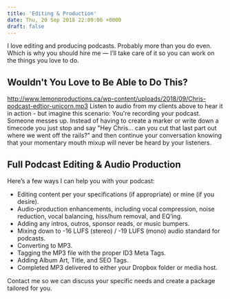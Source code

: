 ```yaml
---
title: 'Editing & Production'
date: Thu, 20 Sep 2018 22:09:06 +0000
draft: false
---
```


I love editing and producing podcasts. Probably more than you do even. Which is why you should hire me — I’ll take care of it so you can work on the things you love to do.

Wouldn't You Love to Be Able to Do This?
----------------------------------------

http://www.lemonproductions.ca/wp-content/uploads/2018/09/Chris-podcast-edtior-unicorn.mp3 Listen to audio from my clients above to hear it in action - but imagine this scenario: You're recording your podcast. Someone messes up. Instead of having to create a marker or write down a timecode you just stop and say "Hey Chris... can you cut that last part out where we went off the rails?" and then continue your conversation knowing that your momentary mouth mixup will never be heard by your listeners.

Full Podcast Editing & Audio Production
---------------------------------------

Here’s a few ways I can help you with your podcast:

*   Editing content per your specifications (if appropriate) or mine (if you desire).
*   Audio-production enhancements, including vocal compression, noise reduction, vocal balancing, hiss/hum removal, and EQ’ing.
*   Adding any intros, outros, sponsor reads, or music bumpers.
*   Mixing down to -16 LUFS (stereo) / -19 LUFS (mono) audio standard for podcasts.
*   Converting to MP3.
*   Tagging the MP3 file with the proper ID3 Meta Tags.
*   Adding Album Art, Title, and SEO Tags.
*   Completed MP3 delivered to either your Dropbox folder or media host.

Contact me so we can discuss your specific needs and create a package tailored for you.